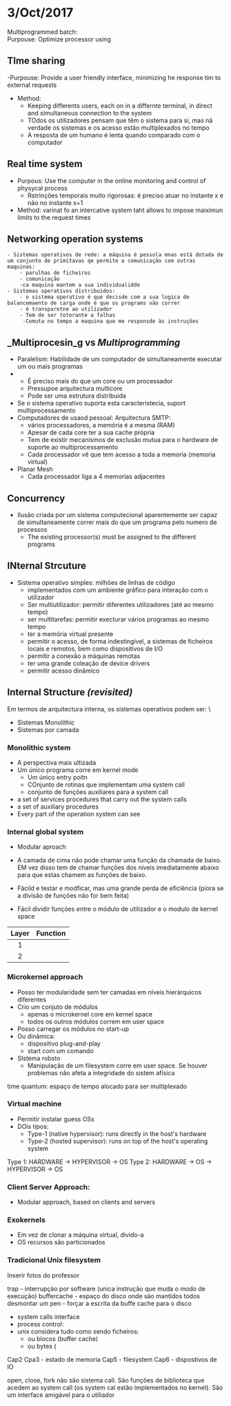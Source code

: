 # 3/Oct/2017

Multiprogrammed batch: \
Purpouse: Optimize processor using

## TIme sharing
-Purpouse: Provide a user friendly interface, minimizing he response tim to external requests
- Method:
	- Keeping differents users, each on in a differnte terminal, in direct and simultaneous connection to the system
	- TOdos os utilizadores pensam que têm o sistema para si, mas nã verdade os sistemas e os acesso estão multiplexados no tempo
	- A resposta de um humano é lenta quando comparado com o computador

## Real time system
- Purpous: Use the computer in the online monitoring and control of physycal process
	- Rstrinções temporais muito rigorosas: é preciso atuar no instante x e não no instante x+1
- Method: varinat fo an intercative system taht allows to impose maiximun limits to the request times 

## Networking operation systems
	- Sistemas operativos de rede: a máquina é pessola mnas está dotada de um conjunto de primitavas qe permite a comunicação com outras maquinas:
		- parulhas de ficheiros
		- comunicação
		-ca maquina mantem a sua individualidde
	- Sistemas operativos distribuidos:
		- o sistema operativo é que decisde com a sua logica de balancemaento de carga onde é que os programs vão correr 
		- é transparetne ao utilizador
		- Tem de ser toterante a falhas
		 -Comuta no tempo a maquina que me responsde às instruções

## _Multiprocesin_g vs _Multiprogramming_
- Paralelism: Habilidade de um computador de simultaneamente executar um ou mais programas
-	- É preciso mais do que um core ou um processador
	- Pressupoe arquitectura multicore
	- Pode ser uma estrutura distribuida
- Se o sistema operativo suporta esta caracteristecia, suport multiprocessamento
- Computadores de usaod pessoal: Arquitectura SMTP:
	- vários processadores, a memória é a mesma (RAM)
	- Apesar de cada core ter a sua cache própria
	- Tem de existir mecanismos de exclusão mutua para o hardware de suporte ao multiprocessamento
	- Cada processador vê que tem acesso a toda a memoria (memoria virtual)
- Planar Mesh
	- Cada processador liga a 4 memorias adjacentes


## Concurrency
- Ilusão criada por um sistema computecional aparentemente ser capaz de simultaneamente correr mais do que um programa pelo numero de processos
	- The existing processor(s) must be assigned to the different programs

## INternal Strcuture
- Sistema operativo simples: milhões de linhas de código
	- implementados com um ambiente gráfico para interação com o utilizador
	- Ser multiutilizador: permitir diferentes utilizadores (até ao mesmo tempo)
	- ser multitarefas: permitir execturar vários programas ao mesmo tempo
	- ter a memória virtual presente
	- permitir o acesso, de forma indestingível, a sistemas de ficheiros locais e remotos, bem como dispositivos de I/O
	- permitir a conexão a máquinas remotas
	- ter uma grande coleação de device drivers
	- permitir acesso dinâmico 


## Internal Structure _(revisited)_
Em termos de arquitectura interna, os sistemas operativos podem ser: \
- Sistemas Monolithic
- Sistemas por camada

### Monolithic system
- A perspectiva mais ultizada
- Um único programa corre em kernel mode
	- Um único entry poitn
	- COnjunto de rotinas que implementam uma system call
	- conjunto de funções auxiliares para a system call
- a set of services procedures that carry out the system calls
- a set of auxiliary procedures
- Every part of the operation system can see 

### Internal global system 
- Modular aproach
- A camada de cima não pode chamar uma função da chamada de baixo. EM vez disso tem de chamar funções dos níveis imediatamente abaixo para que estas chamem as funções de baixo.

- Fácild e testar e modficar, mas uma grande perda de eficiência (piora se a divisão de funções não for bem feita)
- Fácil dividir funções entre o módulo de utilizador e o modulo de kernel space

|Layer|Function|
|:---:|:---:|
| 1 | |
| 2 | |

### Microkernel approach
- Posso ter modularidade sem ter camadas em níveis hierárquicos diferentes
- Crio um conjuto de módulos
	- apenas o microkernel core em kernel space
	- todos os outros módulos correm em user space
- Posso carregar os módulos no start-up 
- Ou dinâmica:
	- dispositivo plug-and-play
	- start com um comando
- SIstema robsto
	- Manipulação de um filesystem corre em user space. Se houver problemas não afeta a integridade do sistem afísica

time quantum: espaço de tempo alocado para ser multiplexado


### Virtual machine
- Permitir instalar guess OSs
- DOis tipos:
	- Type-1 (native hypervisor): runs directly in the host\'s hardware
	- Type-2 (hosted supervisor): runs on top of the host\'s operating system

Type 1: HARDWARE -> HYPERVISOR -> OS
Type 2: HARDWARE -> OS -> HYPERVISOR -> OS

### Client Server Approach: 
- Modular approach, based on clients and servers


### Exokernels
- Em vez de clonar a máquina virtual, divido-a
- OS recursos são particionados

### Tradicional Unix filesystem

Inserir fotos do professor

trap - interrupção por software (unica instrução que muda o modo de execução)
buffercache - espaço do disco onde são mantidos todos 
desmontar um pen - forçar a escrita da buffe cache para o disco

- system calls interface
- process control:
- unix considera tudo como sendo ficheiros:
	- ou blocos (buffer cache)
	- ou bytes  (

Cap2
Cpa3 - estado de memoria
Cap5 - filesystem
Cap6 - dispostivos de IO

open, close, fork não são sistema call. São funções de biblioteca que acedem ao system call (os system cal estão implementados no kernel). Sâo um interface amigável para o utiliador 

